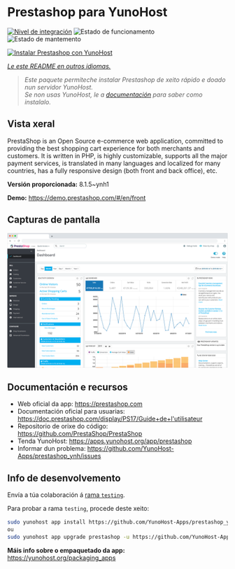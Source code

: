 <!--
NOTA: Este README foi creado automáticamente por <https://github.com/YunoHost/apps/tree/master/tools/readme_generator>
NON debe editarse manualmente.
-->

# Prestashop para YunoHost

[![Nivel de integración](https://dash.yunohost.org/integration/prestashop.svg)](https://dash.yunohost.org/appci/app/prestashop) ![Estado de funcionamento](https://ci-apps.yunohost.org/ci/badges/prestashop.status.svg) ![Estado de mantemento](https://ci-apps.yunohost.org/ci/badges/prestashop.maintain.svg)

[![Instalar Prestashop con YunoHost](https://install-app.yunohost.org/install-with-yunohost.svg)](https://install-app.yunohost.org/?app=prestashop)

*[Le este README en outros idiomas.](./ALL_README.md)*

> *Este paquete permíteche instalar Prestashop de xeito rápido e doado nun servidor YunoHost.*  
> *Se non usas YunoHost, le a [documentación](https://yunohost.org/install) para saber como instalalo.*

## Vista xeral

PrestaShop is an Open Source e-commerce web application, committed to providing the best shopping cart experience for both merchants and customers. It is written in PHP, is highly customizable, supports all the major payment services, is translated in many languages and localized for many countries, has a fully responsive design (both front and back office), etc.

**Versión proporcionada:** 8.1.5~ynh1

**Demo:** <https://demo.prestashop.com/#/en/front>

## Capturas de pantalla

![Captura de pantalla de Prestashop](./doc/screenshots/screenshot.png)

## Documentación e recursos

- Web oficial da app: <https://prestashop.com>
- Documentación oficial para usuarias: <https://doc.prestashop.com/display/PS17/Guide+de+l'utilisateur>
- Repositorio de orixe do código: <https://github.com/PrestaShop/PrestaShop>
- Tenda YunoHost: <https://apps.yunohost.org/app/prestashop>
- Informar dun problema: <https://github.com/YunoHost-Apps/prestashop_ynh/issues>

## Info de desenvolvemento

Envía a túa colaboración á [rama `testing`](https://github.com/YunoHost-Apps/prestashop_ynh/tree/testing).

Para probar a rama `testing`, procede deste xeito:

```bash
sudo yunohost app install https://github.com/YunoHost-Apps/prestashop_ynh/tree/testing --debug
ou
sudo yunohost app upgrade prestashop -u https://github.com/YunoHost-Apps/prestashop_ynh/tree/testing --debug
```

**Máis info sobre o empaquetado da app:** <https://yunohost.org/packaging_apps>
